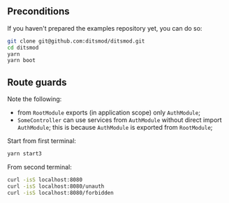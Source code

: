 ## Preconditions

If you haven't prepared the examples repository yet, you can do so:

```bash
git clone git@github.com:ditsmod/ditsmod.git
cd ditsmod
yarn
yarn boot
```

## Route guards

Note the following:

- from `RootModule` exports (in application scope) only `AuthModule`;
- `SomeController` can use services from `AuthModule` without direct import `AuthModule`;
this is because `AuthModule` is exported from `RootModule`;

Start from first terminal:

```bash
yarn start3
```

From second terminal:

```bash
curl -isS localhost:8080
curl -isS localhost:8080/unauth
curl -isS localhost:8080/forbidden
```
